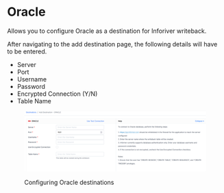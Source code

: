 # Oracle

Allows you to configure Oracle as a destination for Inforiver writeback.&#x20;

After navigating to the add destination page, the following details will have to be entered.&#x20;

* Server
* Port
* Username
* Password
* Encrypted Connection (Y/N)
* Table Name

<figure><img src="../../../.gitbook/assets/image (1).png" alt=""><figcaption><p>Configuring Oracle destinations</p></figcaption></figure>
